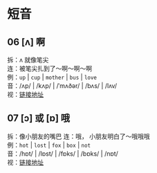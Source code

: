 # 短音

## 06 [ʌ] 啊

拆：ʌ 就像笔尖  
连：被笔尖扎到了～啊～啊～啊  
例：`up` | `cup` | `mother` | `bus` | `love`  
音：/ʌp/ | /kʌp/ | /ˈmʌðər/ | /bʌs/ | /lʌv/  
视：[链接地址](https://appfrxl8ojj7783.xet.citv.cn/p/course/video/v_663c29e5e4b0d84dfe4a1ffe?product_id=p_663c25abe4b0694ca03171dd)

## 07 [ɔ] 或 [ɒ] 哦

拆：像小朋友的嘴巴
连：哦， 小朋友明白了～哦哦哦  
例：`hot` | `lost` | `fox` | `box` | `not`  
音：/hɒt/ | /lɒst/ | /fɒks/ | /bɒks/ | /nɒt/  
视：[链接地址](https://appfrxl8ojj7783.h5.xiaoeknow.com/p/course/video/v_663c4221e4b0694ca031872c?product_id=p_663c25abe4b0694ca03171dd)
